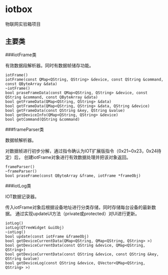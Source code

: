 iotbox
======

物联网实验箱项目

主要类
------

###iotFrame类

有效数据段解析器。同时有数据帧储存功能。

    iotFrame()
    iotFrame(const QMap<QString, QString> &device, const QString &command, const QByteArray &data)
    ~iotFrame()
    bool praseFrameData(const QMap<QString, QString> &device, const QString &command, const QByteArray &data)
    bool getFrameData(QMap<QString, QString> &data)
    bool getFrameData(QMap<QString, QString> &data, QString &device)
    bool getFrameData(const QString &key, QString &value)
    bool getDeviceInfo(QMap<QString, QString> &device)
    bool getCommand(QString &command)

###frameParser类

数据帧解析器。

对数据帧进行初步分解，通过指令确认为IOT扩展版指令（0x21~0x23，0x24待定）后，
创建iotFrame对象进行有效数据处理并把该对象返回。

    frameParser()
    ~frameParser()
    bool praseFrame(const QByteArray &frame, iotFrame *frameObj)

###iotLog类

IOT数据记录器。

传入iotFrame对象后根据设备地址进行分类存储，同时存储每台设备的最新数据。
通过实现updateUI方法（private或protected）对UI进行更新。

    iotLog()
    iotLog(QTreeWidget &uiObj)
    ~iotLog()
    bool update(const iotFrame &frameObj)
    bool getDeviceCurrentData(QMap<QString, QMap<QString, QString> >)
    bool getDeviceCurrentData(const QString &device, QMap<QString, QString>)
    bool getDeviceCurrentData(const QString &device, const QString &key, QString &value)
    bool getDeviceLog(const QString &device, QVector<QMap<QString, QString> >)

